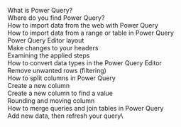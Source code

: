 What is Power Query?\
Where do you find Power Query?\
How to import data from the web with Power Query\
How to import data from a range or table in Power Query\
Power Query Editor layout\
Make changes to your headers\
Examining the applied steps\
How to convert data types in the Power Query Editor\
Remove unwanted rows (filtering)\
How to split columns in Power Query\
Create a new column\
Create a new column to find a value\
Rounding and moving column\
How to merge queries and join tables in Power Query\
Add new data, then refresh your query\
